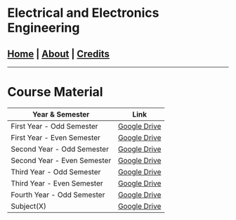 # Electrical and Electronics Engineering

## [Home](index.md) | [About](about.md) | [Credits](credits.md)

---

# Course Material

| Year & Semester             | Link                                                                                                 |
| --------------------------- | ---------------------------------------------------------------------------------------------------- |
| First Year - Odd Semester   | [Google Drive](https://drive.google.com/drive/folders/1vFT3rGlTgm_ldP6P5JHaO0vW6f8dFIMN?usp=sharing) |
| First Year - Even Semester  | [Google Drive](https://drive.google.com/drive/folders/1pExDQN0JSIE9E320J02LThFzt7cBpc-I?usp=sharing) |
| Second Year - Odd Semester  | [Google Drive](https://drive.google.com/drive/folders/1M9elhVfIF8AW1NpT2UHf6xDVfLwhm5u8?usp=sharing) |
| Second Year - Even Semester | [Google Drive](https://drive.google.com/drive/folders/1yXHXc2sWD4YibzP3QDckbUUtjudnvjBV?usp=sharing) |
| Third Year - Odd Semester   | [Google Drive](https://drive.google.com/drive/folders/1a8p3t3l3c3eh9k_4LztL0Y75s5CNsR77?usp=sharing) |
| Third Year - Even Semester  | [Google Drive](https://drive.google.com/drive/folders/1C-oDhCM5LXqzJUL3WFvfKR0z_CQCSU0X?usp=sharing) |
| Fourth Year - Odd Semester  | [Google Drive](https://drive.google.com/drive/folders/1Sj3o72ObcwHi7Lx5SWpTSAhcvTp_QSmF?usp=sharing) |
| Subject(X)                  | [Google Drive](https://drive.google.com/drive/folders/12z7Pl6YOgFOwfRlgZEaYcTflsflIBrHF?usp=sharing) |
